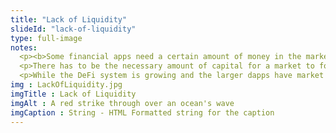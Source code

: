 ```yaml
--- 
title: "Lack of Liquidity"
slideId: "lack-of-liquidity"
type: full-image
notes: 
  <p><b>Some financial apps need a certain amount of money in the market to make them functional. While the DeFi system is growing and the larger dapps have sufficient market liquidity, this can be an obstacle for newer dApps that depend on market economics. Examine possible solutions.</b></p>
  <p>There has to be the necessary amount of capital for a market to form. Without this, the amount of financial instruments that can be used are greatly limited. Markets that lack liquidity can also be prone to volatility. It has become clear that decentralized finance apps need a certain amount of money in the market to make the ecosystem functional.</p>
  <p>While the DeFi system is growing and the larger dapps have market liquidity, this can be an obstacle for newer dApps that depend on market economics. This has not completely prevented protocols from gaining rapid user growth, but it certainly impacts the functionality and usability of a dApp. However, we are already seeing solutions to this problem. When DeFi was new, this was a major issue. Now that the ecosystem has drawn a significant amount of capital, allowing multiple dApps to function within DeFi, this is less of an issue. Tools like Uniswap connect liquidity providers from across the world using decentralized protocols. As of authorship of this course, the DeFi ecosystem has $13.8 Billion USD locked into it.</p>
img : LackOfLiquidity.jpg
imgTitle : Lack of Liquidity
imgAlt : A red strike through over an ocean's wave
imgCaption : String - HTML Formatted string for the caption
---
```

